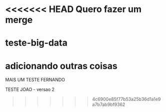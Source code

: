<<<<<<< HEAD
Quero fazer um merge
=======
# teste-big-data
# adicionando outras coisas

MAIS UM TESTE FERNANDO


TESTE JOAO - versao 2
>>>>>>> 4c6900e85f77b53a25b36d1a1e9a7b7ab9bf9362
